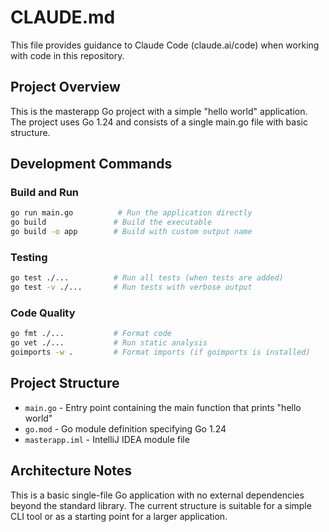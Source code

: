 # CLAUDE.md

This file provides guidance to Claude Code (claude.ai/code) when working with code in this repository.

## Project Overview

This is the masterapp Go project with a simple "hello world" application. The project uses Go 1.24 and consists of a single main.go file with basic structure.

## Development Commands

### Build and Run
```bash
go run main.go          # Run the application directly
go build               # Build the executable
go build -o app        # Build with custom output name
```

### Testing
```bash
go test ./...          # Run all tests (when tests are added)
go test -v ./...       # Run tests with verbose output
```

### Code Quality
```bash
go fmt ./...           # Format code
go vet ./...           # Run static analysis
goimports -w .         # Format imports (if goimports is installed)
```

## Project Structure

- `main.go` - Entry point containing the main function that prints "hello world"
- `go.mod` - Go module definition specifying Go 1.24
- `masterapp.iml` - IntelliJ IDEA module file

## Architecture Notes

This is a basic single-file Go application with no external dependencies beyond the standard library. The current structure is suitable for a simple CLI tool or as a starting point for a larger application.